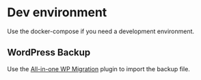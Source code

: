 # Dev environment
Use the docker-compose if you need a development environment.
## WordPress Backup
Use the [All-in-one WP Migration][plugin-link] plugin to import the backup file.

[plugin-link]: https://wordpress.org/plugins/all-in-one-wp-migration/